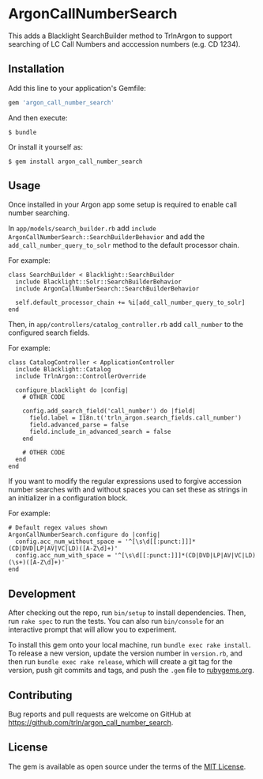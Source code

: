 # ArgonCallNumberSearch

This adds a Blacklight SearchBuilder method to TrlnArgon to support searching of LC Call Numbers and acccession numbers (e.g. CD 1234).

## Installation

Add this line to your application's Gemfile:

```ruby
gem 'argon_call_number_search'
```

And then execute:

    $ bundle

Or install it yourself as:

    $ gem install argon_call_number_search

## Usage

Once installed in your Argon app some setup is required to enable call number searching.

In `app/models/search_builder.rb` add `include ArgonCallNumberSearch::SearchBuilderBehavior` and add the `add_call_number_query_to_solr` method to the default processor chain.

For example:

```
class SearchBuilder < Blacklight::SearchBuilder
  include Blacklight::Solr::SearchBuilderBehavior
  include ArgonCallNumberSearch::SearchBuilderBehavior

  self.default_processor_chain += %i[add_call_number_query_to_solr]
end
```

Then, in `app/controllers/catalog_controller.rb` add `call_number` to the configured search fields.

For example:

```
class CatalogController < ApplicationController
  include Blacklight::Catalog
  include TrlnArgon::ControllerOverride

  configure_blacklight do |config|
    # OTHER CODE

    config.add_search_field('call_number') do |field|
      field.label = I18n.t('trln_argon.search_fields.call_number')
      field.advanced_parse = false
      field.include_in_advanced_search = false
    end

    # OTHER CODE
  end
end
```

If you want to modify the regular expressions used to forgive accession number searches with and without spaces you can set these as strings in an initializer in a configuration block.

For example:

```
# Default regex values shown
ArgonCallNumberSearch.configure do |config|
  config.acc_num_without_space = '^[\s\d[[:punct:]]]*(CD|DVD|LP|AV|VC|LD)([A-Z\d]+)'
  config.acc_num_with_space = '^[\s\d[[:punct:]]]*(CD|DVD|LP|AV|VC|LD)(\s+)([A-Z\d]+)'
end
```

## Development

After checking out the repo, run `bin/setup` to install dependencies. Then, run `rake spec` to run the tests. You can also run `bin/console` for an interactive prompt that will allow you to experiment.

To install this gem onto your local machine, run `bundle exec rake install`. To release a new version, update the version number in `version.rb`, and then run `bundle exec rake release`, which will create a git tag for the version, push git commits and tags, and push the `.gem` file to [rubygems.org](https://rubygems.org).

## Contributing

Bug reports and pull requests are welcome on GitHub at https://github.com/trln/argon_call_number_search.

## License

The gem is available as open source under the terms of the [MIT License](https://opensource.org/licenses/MIT).
